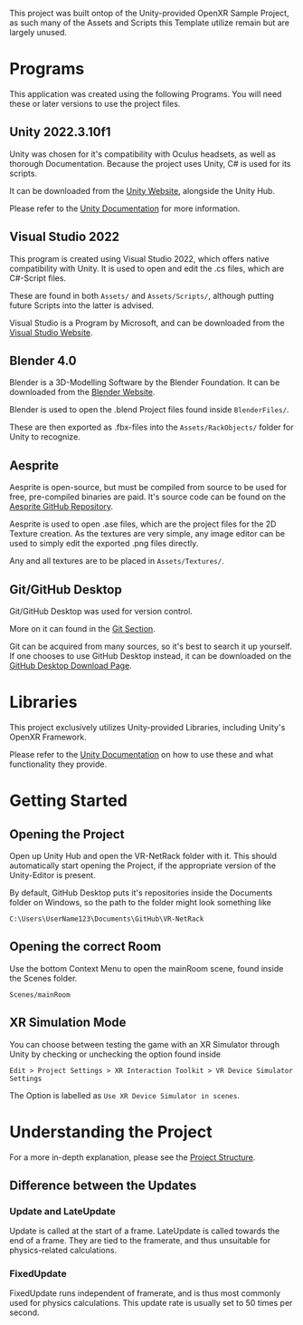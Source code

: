 This project was built ontop of the Unity-provided OpenXR Sample Project, as such many of the Assets and Scripts this Template utilize remain but are largely unused.

# Programs
This application was created using the following Programs. You will need these or later versions to use the project files.

## Unity 2022.3.10f1
Unity was chosen for it's compatibility with Oculus headsets, as well as thorough Documentation. Because the project uses Unity, C# is used for its scripts.

It can be downloaded from the [Unity Website](https://unity.com/), alongside the Unity Hub.

Please refer to the [Unity Documentation](https://docs.unity.com/) for more information.

## Visual Studio 2022
This program is created using Visual Studio 2022, which offers native compatibility with Unity. It is used to open and edit the .cs files, which are C#-Script files.

These are found in both `Assets/` and `Assets/Scripts/`, although putting future Scripts into the latter is advised.

Visual Studio is a Program by Microsoft, and can be downloaded from the [Visual Studio Website](https://visualstudio.microsoft.com/).

## Blender 4.0
Blender is a 3D-Modelling Software by the Blender Foundation. It can be downloaded from the [Blender Website](https://www.blender.org/).

Blender is used to open the .blend Project files found inside `BlenderFiles/`.

These are then exported as .fbx-files into the `Assets/RackObjects/` folder for Unity to recognize.

## Aesprite
Aesprite is open-source, but must be compiled from source to be used for free, pre-compiled binaries are paid. It's source code can be found on the [Aesprite GitHub Repository](https://github.com/aseprite/aseprite).

Aesprite is used to open .ase files, which are the project files for the 2D Texture creation. As the textures are very simple, any image editor can be used to simply edit the exported .png files directly.

Any and all textures are to be placed in `Assets/Textures/`.

## Git/GitHub Desktop
Git/GitHub Desktop was used for version control.

More on it can found in the [Git Section](Git.md).

Git can be acquired from many sources, so it's best to search it up yourself. If one chooses to use GitHub Desktop instead, it can be downloaded on the [GitHub Desktop Download Page](https://desktop.github.com/).

# Libraries
This project exclusively utilizes Unity-provided Libraries, including Unity's OpenXR Framework.

Please refer to the [Unity Documentation](https://docs.unity.com/) on how to use these and what functionality they provide.

# Getting Started
## Opening the Project
Open up Unity Hub and open the VR-NetRack folder with it. This should automatically start opening the Project, if the appropriate version of the Unity-Editor is present.

By default, GitHub Desktop puts it's repositories inside the Documents folder on Windows, so the path to the folder might look something like
```
C:\Users\UserName123\Documents\GitHub\VR-NetRack
```

## Opening the correct Room
Use the bottom Context Menu to open the mainRoom scene, found inside the Scenes folder.
```
Scenes/mainRoom
```

## XR Simulation Mode
You can choose between testing the game with an XR Simulator through Unity by checking or unchecking the option found inside
```
Edit > Project Settings > XR Interaction Toolkit > VR Device Simulator Settings
```
The Option is labelled as `Use XR Device Simulator in scenes`.

# Understanding the Project
For a more in-depth explanation, please see the [Project Structure](ProjectStructure.md).

## Difference between the Updates
### Update and LateUpdate
Update is called at the start of a frame.
LateUpdate is called towards the end of a frame.
They are tied to the framerate, and thus unsuitable for physics-related calculations.

### FixedUpdate
FixedUpdate runs independent of framerate, and is thus most commonly used for physics calculations. This update rate is usually set to 50 times per second.